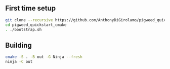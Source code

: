 ## First time setup

```sh
git clone --recursive https://github.com/AnthonyDiGirolamo/pigweed_quickstart_cmake.git
cd pigweed_quickstart_cmake
. ./bootstrap.sh
```

## Building

```sh
cmake -S . -B out -G Ninja --fresh
ninja -C out
```
